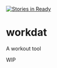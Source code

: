 [![Stories in Ready](https://badge.waffle.io/strayfluxinteractive/workdat.png?label=ready&title=Ready)](https://waffle.io/strayfluxinteractive/workdat)
# workdat
A workout tool

WIP
